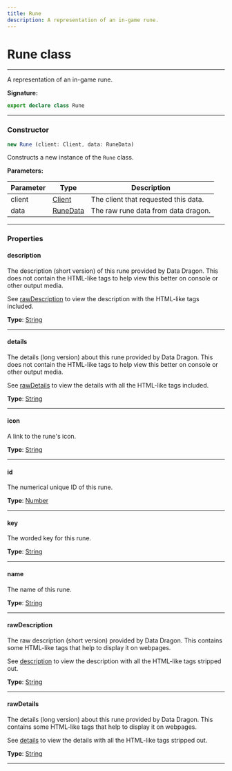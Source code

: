 ```yaml
---
title: Rune
description: A representation of an in-game rune.
---
```


# Rune class

---

A representation of an in-game rune.

**Signature:**

```ts
export declare class Rune 
```

---

### Constructor

```ts
new Rune (client: Client, data: RuneData)
```

Constructs a new instance of the `Rune` class.

**Parameters:**

| Parameter | Type | Description |
| --------- | ---- | ----------- |
| client | [Client](/api/client) | The client that requested this data. |
| data | [RuneData](/api/runedata) | The raw rune data from data dragon. |
---

### Properties

#### description

The description (short version) of this rune provided by Data Dragon. This does not contain the HTML-like tags to help view this better on console or other output media.


See [rawDescription](/api/rune#rawdescription) to view the description with the HTML-like tags included.



**Type**: [String](https://developer.mozilla.org/en-US/docs/Web/JavaScript/Reference/Global_Objects/String)

---

#### details

The details (long version) about this rune provided by Data Dragon. This does not contain the HTML-like tags to help view this better on console or other output media.


See [rawDetails](/api/rune#rawdetails) to view the details with all the HTML-like tags included.



**Type**: [String](https://developer.mozilla.org/en-US/docs/Web/JavaScript/Reference/Global_Objects/String)

---

#### icon

A link to the rune's icon.



**Type**: [String](https://developer.mozilla.org/en-US/docs/Web/JavaScript/Reference/Global_Objects/String)

---

#### id

The numerical unique ID of this rune.



**Type**: [Number](https://developer.mozilla.org/en-US/docs/Web/JavaScript/Reference/Global_Objects/Number)

---

#### key

The worded key for this rune.



**Type**: [String](https://developer.mozilla.org/en-US/docs/Web/JavaScript/Reference/Global_Objects/String)

---

#### name

The name of this rune.



**Type**: [String](https://developer.mozilla.org/en-US/docs/Web/JavaScript/Reference/Global_Objects/String)

---

#### rawDescription

The raw description (short version) provided by Data Dragon. This contains some HTML-like tags that help to display it on webpages.


See [description](/api/rune#description) to view the description with all the HTML-like tags stripped out.



**Type**: [String](https://developer.mozilla.org/en-US/docs/Web/JavaScript/Reference/Global_Objects/String)

---

#### rawDetails

The details (long version) about this rune provided by Data Dragon. This contains some HTML-like tags that help to display it on webpages.


See [details](/api/rune#details) to view the details with all the HTML-like tags stripped out.



**Type**: [String](https://developer.mozilla.org/en-US/docs/Web/JavaScript/Reference/Global_Objects/String)

---

